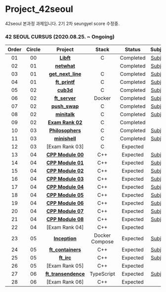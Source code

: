# Project_42seoul
42seoul 본과정 과제입니다.
2기 2차 seungyel
score 수정중.

### 42 SEOUL CURSUS (2020.08.25. ~ Ongoing)

 |Order|Circle|Project|Stack|Status|Subject|Score|
 |:---:|:---:|:---:|:---:|:---:|:---:|:---:|
 |01|00|[**Libft**](https://github.com/2winyear/Project_42seoul/tree/main/Libft/libft)|C|Completed|[Subject](https://github.com/2winyear/Project_42seoul/blob/main/Libft/Libft.pdf)|[115/100]|
 |02|01|[**netwhat**]()||Completed|[Subject](https://github.com/bigpel66/42-cursus/blob/main/circle-01/circle01%20-%20netwhat.pdf)|[100/100]|
 |03|01|[**get_next_line**](https://github.com/2winyear/Project_42seoul/tree/main/get_next_line)|C|Completed|[Subject](https://github.com/2winyear/Project_42seoul/blob/main/get_next_line/Get%20Next%20Line.pdf)|[115/100](https://github.com/JaeSeoKim/badge42)|
 |04|01|[**ft_printf**](https://github.com/2winyear/Project_42seoul/tree/main/ft_printf)|C|Completed|[Subject](https://github.com/2winyear/Project_42seoul/blob/main/ft_printf/printf.pdf)|[100/100]|
 |05|02|[**cub3d**](https://github.com/2winyear/Project_42seoul/tree/main/cub3d)|C|Completed|[Subject](https://github.com/2winyear/Project_42seoul/blob/main/cub3d/cub3D.pdf)|[100/100]|
 |06|02|[**ft_server**](https://github.com/2winyear/Project_42seoul/tree/main/ft_server)|Docker|Completed|[Subject](https://github.com/bigpel66/42-cursus/blob/main/circle-02/circle02%20-%20ft_server.pdf)|[100/100]|
 |07|02|[**push_swap**](https://github.com/2winyear/Project_42seoul/tree/main/push_swap)|C|Completed|[Subject](https://github.com/2winyear/Project_42seoul/blob/main/push_swap/Push_swap.pdf)|[112/100]|
 |08|02|[**minitalk**](https://github.com/2winyear/Project_42seoul/tree/main/minitalk)|C|Completed|[Subject](https://github.com/2winyear/Project_42seoul/blob/main/minitalk/Minitalk.pdf)|[125/100]|
 |09|02|[**Exam Rank 02**](https://github.com/2winyear/Project_42seoul/tree/main/Exam02)|C|Completed||[100/100]|
 |10|03|[**Philosophers**](https://github.com/2winyear/Project_42seoul/tree/main/Philosophers)|C|Completed|[Subject](https://github.com/bigpel66/42-cursus/blob/main/circle-03/circle03%20-%20Philosophers.pdf)|[100/100]|
 |11|03|[**minishell**](https://github.com/bigpel66/42-cursus/tree/main/circle-03/minishell)|C|Completed|[Subject](https://github.com/2winyear/Project_42seoul/tree/main/minishell)|[98/100]
 |12|03|[Exam Rank 03]|C|Expected||? / 100|
 |13|04|[**CPP Module 00**](https://github.com/bigpel66/42-cursus/tree/main/circle-04/CPP%20Module%2000)|C++|Expected|[Subject](https://github.com/bigpel66/42-cursus/blob/main/circle-04/circle04%20-%20CPP%20Module%2000.pdf)|[![jseo](https://badge42.herokuapp.com/api/project/jseo/CPP%20Module%2000)](https://github.com/JaeSeoKim/badge42)|
 |14|04|[**CPP Module 01**](https://github.com/bigpel66/42-cursus/tree/main/circle-04/CPP%20Module%2001)|C++|Expected|[Subject](https://github.com/bigpel66/42-cursus/blob/main/circle-04/circle04%20-%20CPP%20Module%2001.pdf)|[![jseo](https://badge42.herokuapp.com/api/project/jseo/CPP%20Module%2001)](https://github.com/JaeSeoKim/badge42)|
 |15|04|[**CPP Module 02**]()|C++|Expected|[Subject]()|? / 100|
 |16|04|[**CPP Module 03**]()|C++|Expected|[Subject]()|? / 100|
 |17|04|[**CPP Module 04**]()|C++|Expected|[Subject]()|? / 100|
 |18|04|[**CPP Module 05**]()|C++|Expected|[Subject]()|? / 100|
 |19|04|[**CPP Module 06**]()|C++|Expected|[Subject]()|? / 100|
 |20|04|[**CPP Module 07**]()|C++|Expected|[Subject]()|? / 100|
 |21|04|[**CPP Module 08**]()|C++|Expected|[Subject]()|? / 100|
 |22|04|[Exam Rank 04]|C++|Expected||? / 100|
 |23|05|[**Inception**]()|Docker Compose|Expected|[Subject]()|? / 100|
 |24|05|[**ft_containers**](?)|C++|Expected|[Subject]()|? / 100|
 |25|05|[**ft_irc**]()|C++|Expected|[Subject]()|? / 100|
 |26|05|[Exam Rank 05]|C++|Expected||? / 100|
 |27|06|[**ft_transendence**]()|TypeScript|Expected|[Subject]()|? / 100|
 |28|06|[Exam Rank 06]|C++|Expected||? / 100|
